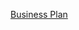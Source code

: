[Business Plan](https://docs.google.com/presentation/d/11Ty4ifwizZ5n0nfJ6LCbX1mY9ltU86QKhMJh4LnHcbY/edit?usp=sharing)

